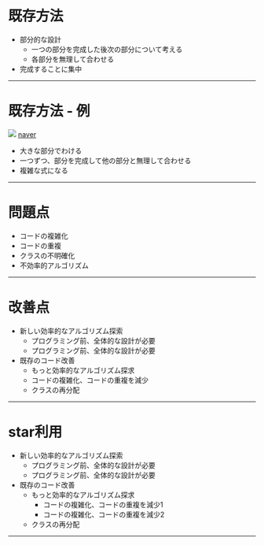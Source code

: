 # 既存方法


- 部分的な設計
	- 一つの部分を完成した後次の部分について考える
	- 各部分を無理して合わせる
- 完成することに集中
---
# 既存方法 - 例
![](C:\Users\kico21\Desktop\MarkdownToHtml\発表\05123.png)
[naver](http://www.naver.com)

- 大きな部分でわける
- 一つずつ、部分を完成して他の部分と無理して合わせる
- 複雑な式になる
---
# 問題点

- コードの複雑化
- コードの重複
- クラスの不明確化
- 不効率的アルゴリズム
---
# 改善点

- 新しい効率的なアルゴリズム探索
	- プログラミング前、全体的な設計が必要
	- プログラミング前、全体的な設計が必要
- 既存のコード改善
	- もっと効率的なアルゴリズム探求
	- コードの複雑化、コードの重複を減少
	- クラスの再分配
---

# star利用

* 新しい効率的なアルゴリズム探索
	* プログラミング前、全体的な設計が必要
	* プログラミング前、全体的な設計が必要
* 既存のコード改善
	* もっと効率的なアルゴリズム探求
		* コードの複雑化、コードの重複を減少1
		* コードの複雑化、コードの重複を減少2
	* クラスの再分配
---
